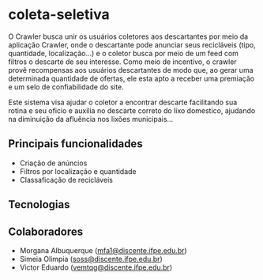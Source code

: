 # coleta-seletiva

O Crawler busca unir os usuários coletores aos descartantes por meio da aplicação Crawler, onde o descartante pode anunciar seus recicláveis (tipo, quantidade, localização...) e o coletor busca por meio de um feed com filtros o descarte de seu interesse. Como meio de incentivo, o crawler provê recompensas aos usuários descartantes de modo que, ao gerar uma determinada quantidade de ofertas, ele esta apto a receber uma premiação e um selo de confiabilidade do site.

Este sistema visa ajudar o coletor a encontrar descarte facilitando sua rotina e seu oficio e auxilia no descarte correto do lixo domestico, ajudando na diminuição da afluência nos lixões municipais...

## Principais funcionalidades

- Criação de anúncios
- Filtros por localização e quantidade
- Classaficação de recicláveis  

## Tecnologias

## Colaboradores 

- Morgana Albuquerque (mfa1@discente.ifpe.edu.br)
- Simeia Olimpia (soss@discente.ifpe.edu.br)
- Victor Eduardo (vemtqg@discente.ifpe.edu.br)
